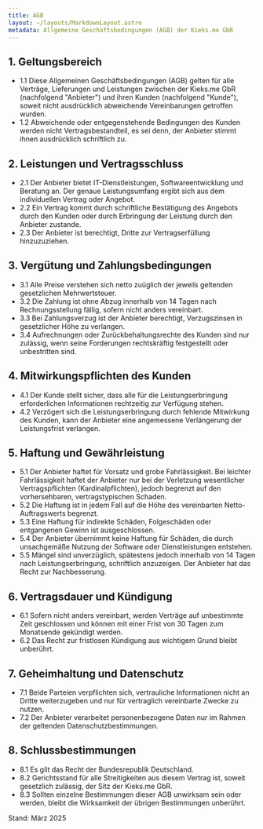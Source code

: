 ```yaml
---
title: AGB
layout: ~/layouts/MarkdownLayout.astro
metadata: Allgemeine Geschäftsbedingungen (AGB) der Kieks.me GbR
---
```


## 1. Geltungsbereich

* 1.1 Diese Allgemeinen Geschäftsbedingungen (AGB) gelten für alle Verträge, Lieferungen und Leistungen zwischen der Kieks.me GbR (nachfolgend "Anbieter") und ihren Kunden (nachfolgend "Kunde"), soweit nicht ausdrücklich abweichende Vereinbarungen getroffen wurden.
* 1.2 Abweichende oder entgegenstehende Bedingungen des Kunden werden nicht Vertragsbestandteil, es sei denn, der Anbieter stimmt ihnen ausdrücklich schriftlich zu.

## 2. Leistungen und Vertragsschluss

* 2.1 Der Anbieter bietet IT-Dienstleistungen, Softwareentwicklung und Beratung an. Der genaue Leistungsumfang ergibt sich aus dem individuellen Vertrag oder Angebot.
* 2.2 Ein Vertrag kommt durch schriftliche Bestätigung des Angebots durch den Kunden oder durch Erbringung der Leistung durch den Anbieter zustande.
* 2.3 Der Anbieter ist berechtigt, Dritte zur Vertragserfüllung hinzuzuziehen.

## 3. Vergütung und Zahlungsbedingungen

* 3.1 Alle Preise verstehen sich netto zuüglich der jeweils geltenden gesetzlichen Mehrwertsteuer.
* 3.2 Die Zahlung ist ohne Abzug innerhalb von 14 Tagen nach Rechnungsstellung fällig, sofern nicht anders vereinbart.
* 3.3 Bei Zahlungsverzug ist der Anbieter berechtigt, Verzugszinsen in gesetzlicher Höhe zu verlangen.
* 3.4 Aufrechnungen oder Zurückbehaltungsrechte des Kunden sind nur zulässig, wenn seine Forderungen rechtskräftig festgestellt oder unbestritten sind.

## 4. Mitwirkungspflichten des Kunden

* 4.1 Der Kunde stellt sicher, dass alle für die Leistungserbringung erforderlichen Informationen rechtzeitig zur Verfügung stehen.
* 4.2 Verzögert sich die Leistungserbringung durch fehlende Mitwirkung des Kunden, kann der Anbieter eine angemessene Verlängerung der Leistungsfrist verlangen.

## 5. Haftung und Gewährleistung

* 5.1 Der Anbieter haftet für Vorsatz und grobe Fahrlässigkeit. Bei leichter Fahrlässigkeit haftet der Anbieter nur bei der Verletzung wesentlicher Vertragspflichten (Kardinalpflichten), jedoch begrenzt auf den vorhersehbaren, vertragstypischen Schaden.
* 5.2 Die Haftung ist in jedem Fall auf die Höhe des vereinbarten Netto-Auftragswerts begrenzt.
* 5.3 Eine Haftung für indirekte Schäden, Folgeschäden oder entgangenen Gewinn ist ausgeschlossen.
* 5.4 Der Anbieter übernimmt keine Haftung für Schäden, die durch unsachgemäße Nutzung der Software oder Dienstleistungen entstehen.
* 5.5 Mängel sind unverzüglich, spätestens jedoch innerhalb von 14 Tagen nach Leistungserbringung, schriftlich anzuzeigen. Der Anbieter hat das Recht zur Nachbesserung.

## 6. Vertragsdauer und Kündigung

* 6.1 Sofern nicht anders vereinbart, werden Verträge auf unbestimmte Zeit geschlossen und können mit einer Frist von 30 Tagen zum Monatsende gekündigt werden.
* 6.2 Das Recht zur fristlosen Kündigung aus wichtigem Grund bleibt unberührt.

## 7. Geheimhaltung und Datenschutz

* 7.1 Beide Parteien verpflichten sich, vertrauliche Informationen nicht an Dritte weiterzugeben und nur für vertraglich vereinbarte Zwecke zu nutzen.
* 7.2 Der Anbieter verarbeitet personenbezogene Daten nur im Rahmen der geltenden Datenschutzbestimmungen.

## 8. Schlussbestimmungen

* 8.1 Es gilt das Recht der Bundesrepublik Deutschland.
* 8.2 Gerichtsstand für alle Streitigkeiten aus diesem Vertrag ist, soweit gesetzlich zulässig, der Sitz der Kieks.me GbR.
* 8.3 Sollten einzelne Bestimmungen dieser AGB unwirksam sein oder werden, bleibt die Wirksamkeit der übrigen Bestimmungen unberührt.

Stand: März 2025
